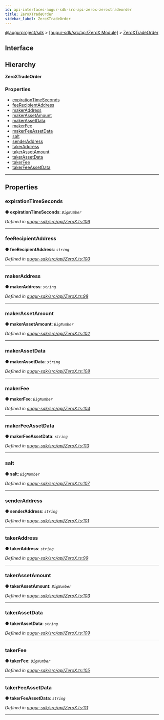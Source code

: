 ```yaml
---
id: api-interfaces-augur-sdk-src-api-zerox-zeroxtradeorder
title: ZeroXTradeOrder
sidebar_label: ZeroXTradeOrder
---
```


[@augurproject/sdk](api-readme.md) > [[augur-sdk/src/api/ZeroX Module]](api-modules-augur-sdk-src-api-zerox-module.md) > [ZeroXTradeOrder](api-interfaces-augur-sdk-src-api-zerox-zeroxtradeorder.md)

## Interface

## Hierarchy

**ZeroXTradeOrder**

### Properties

* [expirationTimeSeconds](api-interfaces-augur-sdk-src-api-zerox-zeroxtradeorder.md#expirationtimeseconds)
* [feeRecipientAddress](api-interfaces-augur-sdk-src-api-zerox-zeroxtradeorder.md#feerecipientaddress)
* [makerAddress](api-interfaces-augur-sdk-src-api-zerox-zeroxtradeorder.md#makeraddress)
* [makerAssetAmount](api-interfaces-augur-sdk-src-api-zerox-zeroxtradeorder.md#makerassetamount)
* [makerAssetData](api-interfaces-augur-sdk-src-api-zerox-zeroxtradeorder.md#makerassetdata)
* [makerFee](api-interfaces-augur-sdk-src-api-zerox-zeroxtradeorder.md#makerfee)
* [makerFeeAssetData](api-interfaces-augur-sdk-src-api-zerox-zeroxtradeorder.md#makerfeeassetdata)
* [salt](api-interfaces-augur-sdk-src-api-zerox-zeroxtradeorder.md#salt)
* [senderAddress](api-interfaces-augur-sdk-src-api-zerox-zeroxtradeorder.md#senderaddress)
* [takerAddress](api-interfaces-augur-sdk-src-api-zerox-zeroxtradeorder.md#takeraddress)
* [takerAssetAmount](api-interfaces-augur-sdk-src-api-zerox-zeroxtradeorder.md#takerassetamount)
* [takerAssetData](api-interfaces-augur-sdk-src-api-zerox-zeroxtradeorder.md#takerassetdata)
* [takerFee](api-interfaces-augur-sdk-src-api-zerox-zeroxtradeorder.md#takerfee)
* [takerFeeAssetData](api-interfaces-augur-sdk-src-api-zerox-zeroxtradeorder.md#takerfeeassetdata)

---

## Properties

<a id="expirationtimeseconds"></a>

###  expirationTimeSeconds

**● expirationTimeSeconds**: *`BigNumber`*

*Defined in [augur-sdk/src/api/ZeroX.ts:106](https://github.com/AugurProject/augur/blob/0787bf1a23/packages/augur-sdk/src/api/ZeroX.ts#L106)*

___
<a id="feerecipientaddress"></a>

###  feeRecipientAddress

**● feeRecipientAddress**: *`string`*

*Defined in [augur-sdk/src/api/ZeroX.ts:100](https://github.com/AugurProject/augur/blob/0787bf1a23/packages/augur-sdk/src/api/ZeroX.ts#L100)*

___
<a id="makeraddress"></a>

###  makerAddress

**● makerAddress**: *`string`*

*Defined in [augur-sdk/src/api/ZeroX.ts:98](https://github.com/AugurProject/augur/blob/0787bf1a23/packages/augur-sdk/src/api/ZeroX.ts#L98)*

___
<a id="makerassetamount"></a>

###  makerAssetAmount

**● makerAssetAmount**: *`BigNumber`*

*Defined in [augur-sdk/src/api/ZeroX.ts:102](https://github.com/AugurProject/augur/blob/0787bf1a23/packages/augur-sdk/src/api/ZeroX.ts#L102)*

___
<a id="makerassetdata"></a>

###  makerAssetData

**● makerAssetData**: *`string`*

*Defined in [augur-sdk/src/api/ZeroX.ts:108](https://github.com/AugurProject/augur/blob/0787bf1a23/packages/augur-sdk/src/api/ZeroX.ts#L108)*

___
<a id="makerfee"></a>

###  makerFee

**● makerFee**: *`BigNumber`*

*Defined in [augur-sdk/src/api/ZeroX.ts:104](https://github.com/AugurProject/augur/blob/0787bf1a23/packages/augur-sdk/src/api/ZeroX.ts#L104)*

___
<a id="makerfeeassetdata"></a>

###  makerFeeAssetData

**● makerFeeAssetData**: *`string`*

*Defined in [augur-sdk/src/api/ZeroX.ts:110](https://github.com/AugurProject/augur/blob/0787bf1a23/packages/augur-sdk/src/api/ZeroX.ts#L110)*

___
<a id="salt"></a>

###  salt

**● salt**: *`BigNumber`*

*Defined in [augur-sdk/src/api/ZeroX.ts:107](https://github.com/AugurProject/augur/blob/0787bf1a23/packages/augur-sdk/src/api/ZeroX.ts#L107)*

___
<a id="senderaddress"></a>

###  senderAddress

**● senderAddress**: *`string`*

*Defined in [augur-sdk/src/api/ZeroX.ts:101](https://github.com/AugurProject/augur/blob/0787bf1a23/packages/augur-sdk/src/api/ZeroX.ts#L101)*

___
<a id="takeraddress"></a>

###  takerAddress

**● takerAddress**: *`string`*

*Defined in [augur-sdk/src/api/ZeroX.ts:99](https://github.com/AugurProject/augur/blob/0787bf1a23/packages/augur-sdk/src/api/ZeroX.ts#L99)*

___
<a id="takerassetamount"></a>

###  takerAssetAmount

**● takerAssetAmount**: *`BigNumber`*

*Defined in [augur-sdk/src/api/ZeroX.ts:103](https://github.com/AugurProject/augur/blob/0787bf1a23/packages/augur-sdk/src/api/ZeroX.ts#L103)*

___
<a id="takerassetdata"></a>

###  takerAssetData

**● takerAssetData**: *`string`*

*Defined in [augur-sdk/src/api/ZeroX.ts:109](https://github.com/AugurProject/augur/blob/0787bf1a23/packages/augur-sdk/src/api/ZeroX.ts#L109)*

___
<a id="takerfee"></a>

###  takerFee

**● takerFee**: *`BigNumber`*

*Defined in [augur-sdk/src/api/ZeroX.ts:105](https://github.com/AugurProject/augur/blob/0787bf1a23/packages/augur-sdk/src/api/ZeroX.ts#L105)*

___
<a id="takerfeeassetdata"></a>

###  takerFeeAssetData

**● takerFeeAssetData**: *`string`*

*Defined in [augur-sdk/src/api/ZeroX.ts:111](https://github.com/AugurProject/augur/blob/0787bf1a23/packages/augur-sdk/src/api/ZeroX.ts#L111)*

___

